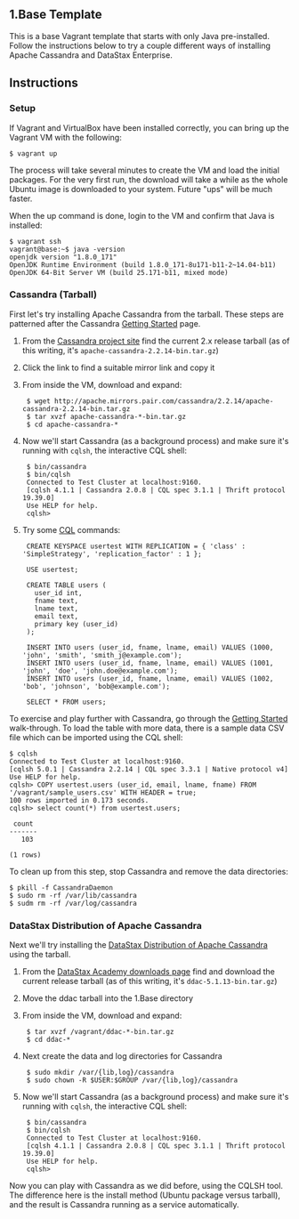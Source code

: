 ## 1.Base Template

This is a base Vagrant template that starts with only Java pre-installed. Follow the instructions below to try a couple different ways of installing Apache Cassandra and DataStax Enterprise.

## Instructions

### Setup

If Vagrant and VirtualBox have been installed correctly, you can bring up the Vagrant VM with the following:

```
$ vagrant up
```

The process will take several minutes to create the VM and load the initial packages. For the very first run, the download will take a while as the whole Ubuntu image is downloaded to your system. Future "ups" will be much faster.

When the up command is done, login to the VM and confirm that Java is installed:

```
$ vagrant ssh
vagrant@base:~$ java -version
openjdk version "1.8.0_171"
OpenJDK Runtime Environment (build 1.8.0_171-8u171-b11-2~14.04-b11)
OpenJDK 64-Bit Server VM (build 25.171-b11, mixed mode)
```

### Cassandra (Tarball)

First let's try installing Apache Cassandra from the tarball. These steps are patterned after the Cassandra [Getting Started][gs] page.

1. From the [Cassandra project site][dl] find the current 2.x release tarball (as of this writing, it's `apache-cassandra-2.2.14-bin.tar.gz`)
1. Click the link to find a suitable mirror link and copy it
1. From inside the VM, download and expand:

        $ wget http://apache.mirrors.pair.com/cassandra/2.2.14/apache-cassandra-2.2.14-bin.tar.gz
        $ tar xvzf apache-cassandra-*-bin.tar.gz
        $ cd apache-cassandra-*

1. Now we'll start Cassandra (as a background process) and make sure it's running with `cqlsh`, the interactive CQL shell:

        $ bin/cassandra
        $ bin/cqlsh
        Connected to Test Cluster at localhost:9160.
        [cqlsh 4.1.1 | Cassandra 2.0.8 | CQL spec 3.1.1 | Thrift protocol 19.39.0]
        Use HELP for help.
        cqlsh>

1. Try some [CQL](http://cassandra.apache.org/doc/latest/cql/) commands:

        CREATE KEYSPACE usertest WITH REPLICATION = { 'class' : 'SimpleStrategy', 'replication_factor' : 1 };

        USE usertest;

        CREATE TABLE users (
          user_id int,
          fname text,
          lname text,
          email text,
          primary key (user_id)
        );

        INSERT INTO users (user_id, fname, lname, email) VALUES (1000, 'john', 'smith', 'smith_j@example.com');
        INSERT INTO users (user_id, fname, lname, email) VALUES (1001, 'john', 'doe', 'john.doe@example.com');
        INSERT INTO users (user_id, fname, lname, email) VALUES (1002, 'bob', 'johnson', 'bob@example.com');

        SELECT * FROM users;

To exercise and play further with Cassandra, go through the [Getting Started][gs] walk-through. To load the table with more data, there is a sample data CSV file which can be imported using the CQL shell:

    $ cqlsh
    Connected to Test Cluster at localhost:9160.
    [cqlsh 5.0.1 | Cassandra 2.2.14 | CQL spec 3.3.1 | Native protocol v4]
    Use HELP for help.
    cqlsh> COPY usertest.users (user_id, email, lname, fname) FROM '/vagrant/sample_users.csv' WITH HEADER = true;
    100 rows imported in 0.173 seconds.
    cqlsh> select count(*) from usertest.users;

     count
    -------
       103

    (1 rows)

To clean up from this step, stop Cassandra and remove the data directories:

    $ pkill -f CassandraDaemon
    $ sudo rm -rf /var/lib/cassandra
    $ sudm rm -rf /var/log/cassandra

### DataStax Distribution of Apache Cassandra

Next we'll try installing the [DataStax Distribution of Apache Cassandra][ddac] using the tarball.

1. From the [DataStax Academy downloads page][dsa] find and download the current release tarball (as of this writing, it's `ddac-5.1.13-bin.tar.gz`)
1. Move the ddac tarball into the 1.Base directory
1. From inside the VM, download and expand:

        $ tar xvzf /vagrant/ddac-*-bin.tar.gz
        $ cd ddac-*

1. Next create the data and log directories for Cassandra

        $ sudo mkdir /var/{lib,log}/cassandra
        $ sudo chown -R $USER:$GROUP /var/{lib,log}/cassandra

1. Now we'll start Cassandra (as a background process) and make sure it's running with `cqlsh`, the interactive CQL shell:

        $ bin/cassandra
        $ bin/cqlsh
        Connected to Test Cluster at localhost:9160.
        [cqlsh 4.1.1 | Cassandra 2.0.8 | CQL spec 3.1.1 | Thrift protocol 19.39.0]
        Use HELP for help.
        cqlsh>

Now you can play with Cassandra as we did before, using the CQLSH tool. The difference here is the install method (Ubuntu package versus tarball), and the result is Cassandra running as a service automatically.

[gs]: https://cassandra.apache.org/doc/latest/getting_started/index.html
[dl]: https://cassandra.apache.org/download/
[ddac]: https://www.datastax.com/products/datastax-distribution-of-apache-cassandra
[dsa]: https://academy.datastax.com/downloads

